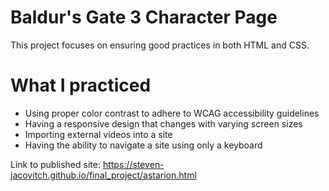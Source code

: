 # Baldur's Gate 3 Character Page
This project focuses on ensuring good practices in both HTML and CSS.

# What I practiced
* Using proper color contrast to adhere to WCAG accessibility guidelines
* Having a responsive design that changes with varying screen sizes
* Importing external videos into a site
* Having the ability to navigate a site using only a keyboard

Link to published site: https://steven-jacovitch.github.io/final_project/astarion.html
